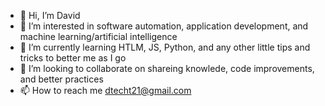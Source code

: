 - 👋 Hi, I’m David
- 👀 I’m interested in software automation, application development, and machine learning/artificial intelligence
- 🌱 I’m currently learning HTLM, JS, Python, and any other little tips and tricks to better me as I go
- 💞️ I’m looking to collaborate on shareing knowlede, code improvements, and better practices
- 📫 How to reach me dtecht21@gmail.com
